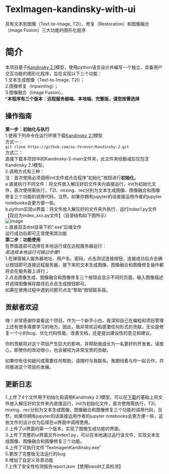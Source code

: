 # TexImagen-kandinsky-with-ui
具有文本到图像（Text-to-Image, T2I）、修复（Restoration）和图像融合（Image Fusion）三大功能的图形化程序

# 简介
本项目基于[Kandinsky 2.1](https://github.com/ai-forever/Kandinsky-2?tab=readme-ov-file)模型，使用python语言设计并编写一个独立、具备用户交互功能的图形化程序，旨在实现以下三个功能：  
1.文本生成图像（Text-to-Image, T2I）；  
2.图像修复（Inpainting）；  
3.图像融合（Image Fusion）。  
***本程序有三个版本：远程服务器端、本地端、完整版，请您按需选择**  

## 操作指南  
**第一步：初始化与执行**  
1.使用下列命令在运行环境下载[Kandinsky 2.1](https://github.com/ai-forever/Kandinsky-2?tab=readme-ov-file)模型  
方式一：  
```git clone https://github.com/ai-forever/Kandinsky-2.git  ```   
方式二：  
直接下载本项目中的Kandinsky-2-main文件夹，此文件夹经删减后仅包含Kandinsky 2.1模型。  
2.调用方式有三种：  
注：首次使用必须调用init文件或点击程序“初始化”按钮进行**初始化**。  
a.直接执行不同文件：将文件放入解压好的文件夹内直接运行，init为初始化文件，首次使用需执行，T2I、mixing、rec分别为文本生成图像、图像融合和图像修复三个功能的调用代码，当然，如果你拥有jupyter的话直接运用作者的jupyter notebooks会更方便一些。    
b.python实现ui界面：将文件放入解压好的文件夹外执行，运行index1.py文件【现应为index_xxx.py文件】（目录结构如下图所示）  
![image](https://github.com/user-attachments/assets/49e63e80-ea0d-443c-b00a-419515f2ec2f)    
c.直接双击dist目录下的“.exe”后缀文件  
运行成功后即可正常使用其功能  
**第二步：功能使用**  
在界面底部可选择在本地运行或在远程服务器运行：  
*若选择本地运行可跳过步骤1*  
1.在弹窗输入服务器地址、用户名、密码，点击测试连接按钮，连接成功后点击确认按钮即可连接远程服务器，接下来的文本生成图像、图像融合和图像修复操作都将会在服务器上进行；  
2.点击图像生成、图像融合和图像修复三个按钮会显示不同的页面，输入图像描述并选择图像保存路径后点击生成按钮即可。  
如果在使用过程中遇到问题可点击“帮助”按钮联系我。  

## 贡献者欢迎  
  
嗨！非常感谢你查看这个项目。作为一个新手小白，我深知自己在编程和项目管理上还有很多需要学习的地方。因此，我非常欢迎和感激任何形式的贡献，无论是修复一个小的bug、优化代码性能、改善文档，还是提出建设性的意见和建议。  
  
你的贡献将对这个项目产生巨大的影响，并帮助我成长为一名更好的开发者。请放心，即使你的改动很小，也会被视为非常宝贵的贡献。  
  
如果你有任何疑问或需要任何帮助，请随时与我联系。我期待着与你一起合作，共同推进这个项目的发展。  
  
## 更新日志
1.上传了4个文件用于初始化和调用Kandinsky 2.1模型，可以在[下载](https://github.com/ai-forever/Kandinsky-2?tab=readme-ov-file)的基础上将文件放入解压好的文件夹内直接运行，init为初始化文件，首次使用需执行，T2I、mixing、rec分别为文本生成图像、图像融合和图像修复三个功能的调用代码，当然，如果你拥有jupyter的话直接运用作者的jupyter notebooks会更方便一些，这些文件的设计仅为后续在ui界面中调用使用。  
2.上传了ui界面的第一个版本，实现了图像生成功能的界面。  
3.上传了完整的ui界面文件index1.py，可以在本地通过运行该文件，实现文本生成图像、图像融合和图像修复三个功能。  
4.上传了可执行文件“TexImagenKandinsky.exe”  
5.更改了完整版无法运行的bug  
6.增加了自定义背景功能  
7.上传了安全性检测报告report.json【使用bandit工具检测】  

